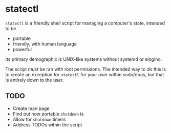 # statectl

`statectl` is a friendly shell script for managing a computer's state, intended to be
- portable
- friendly, with human language
- powerful

Its primary demographic is UNIX-like systems without systemd or elogind.

The script *must* be ran with root permissions. The intended way to do this is to create an exception for `statectl` for your user within sudo/doas, but that is entirely down to the user.

## TODO
- Create man page
- Find out how portable `shutdown` is 
- Allow for `shutdown` timers
- Address TODOs within the script
